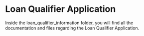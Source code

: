 # Loan Qualifier Application

Inside the loan_qualifier_information folder, you will find all the documentation and files regarding the Loan Qualifier Application.
